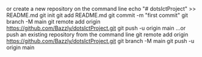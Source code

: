or create a new repository on the command line
echo "# dotsIctProject" >> README.md
git init
git add README.md
git commit -m "first commit"
git branch -M main
git remote add origin https://github.com/Bazzly/dotsIctProject.git
git push -u origin main
…or push an existing repository from the command line
git remote add origin https://github.com/Bazzly/dotsIctProject.git
git branch -M main
git push -u origin main